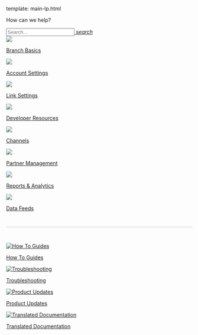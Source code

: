 template: main-lp.html
<div class="main-page">
<p class="greeting">How can we help?</p>
  <div class="search-bar">
    <div class="search-input">
      <a href="#dialog-search" id="main-page-search" title="Search">
        <input type="text" name="query" placeholder="Search..." autocapitalize="off" autocorrect="off" autocomplete="off" spellcheck="false" data-md-component="query" data-md-state="active">
        <i class="branch-header-search md-icon material-icons">search</i>
      </a>
    </div>
  </div>
  <!-- row 1 -->
  <div class="main-nav">
    <div class="nav-wrap">
      <a href="/pages/resources/basics-overview/">
        <img src="/img/pages/main-page/basics-dot.png" />
        <p>Branch Basics</p>
      </a>
      <a href="/pages/dashboard/account-settings/">
        <img src="/img/pages/main-page/account-dot.png" />
        <p>Account Settings</p>
      </a>
      <a href="/pages/links/branch-links-overview/">
        <img src="/img/pages/main-page/links-dot.png" />
        <p>Link Settings</p>
      </a>
      <a href="/pages/resources/native-sdks-and-plugins/">
        <img src="/img/pages/main-page/sdk-dot.png" />
        <p>Developer Resources</p>
      </a>
    </div>
    <div class="clearfix"></div>
    <div class="nav-wrap">
      <a href="/pages/resources/branch-channels/">
        <img src="/img/pages/main-page/channel-dot.png" />
        <p>Channels</p>
      </a>
      <a href="/pages/partner-management/branch-integrated-partners/">
        <img src="/img/pages/main-page/partner-dot.png" />
        <p>Partner Management</p>
      </a>
      <a href="/pages/dashboard/analytics-overview/">
        <img src="/img/pages/main-page/reports-dot.png" />
        <p>Reports & Analytics</p>
      </a>
      <a href="/pages/exports/data-feeds-overview/">
        <img src="/img/pages/main-page/feeds-dot.png" />
        <p>Data Feeds</p>
      </a>
    </div>
    <div class="clearfix"></div>
  </div>
  <!-- divider -->
  <hr style="border:0; background-color: #f0f0f0; height: 5px; margin: 40px 0;" />
  <!-- bottom nav -->
  <div class="bottom-nav">
    <div class="nav-wrap">
      <a href="https://support.branch.io/support/solutions/folders/6000232535">
        <img src="/img/pages/main-page/how-to-dot.png" alt="How To Guides"/>
        <p>How To Guides</p>
      </a>
      <a href="https://support.branch.io/support/solutions/folders/6000232536">
        <img src="/img/pages/main-page/trouble-dot.png" alt="Troubleshooting"/>
        <p>Troubleshooting</p>
      </a>
      <a href="https://support.branch.io/support/solutions/folders/6000232748">
        <img src="/img/pages/main-page/updates-dot.png" alt="Product Updates"/>
        <p>Product Updates</p>
      </a>
      <a href="/pages/translations/overview">
        <img src="/img/pages/main-page/supported-languages.png" alt="Translated Documentation"/>
        <p>Translated Documentation</p>
      </a>
    </div>
  </div>
  <div class="clearfix"></div>
  <!--/bottom-nav-->
</div>
